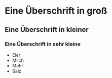<!-- Headings -->
# Eine Überschrift in groß

## Eine Überschrift in kleiner

### Eine Überschrift in sehr kleine

- Eier
- Milch
- Mehl
- Salz
